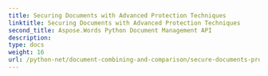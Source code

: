 ```yaml
---
title: Securing Documents with Advanced Protection Techniques
linktitle: Securing Documents with Advanced Protection Techniques
second_title: Aspose.Words Python Document Management API
description: 
type: docs
weight: 16
url: /python-net/document-combining-and-comparison/secure-documents-protection/
---
```

